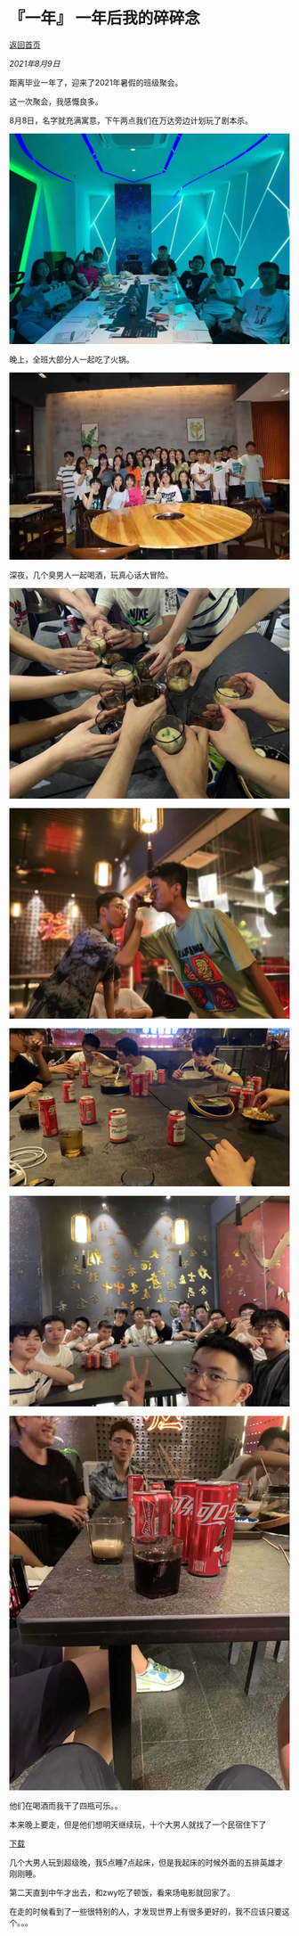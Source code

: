 # 『一年』 一年后我的碎碎念

[返回首页](../)

*2021年8月9日*

距离毕业一年了，迎来了2021年暑假的班级聚会。

这一次聚会，我感慨良多。

8月8日，名字就充满寓意，下午两点我们在万达旁边计划玩了剧本杀。

![x](../att/21080901/1.jpg)

晚上，全班大部分人一起吃了火锅。

![x](../att/21080901/3.jpg)

深夜，几个臭男人一起喝酒，玩真心话大冒险。

![x](../att/21080901/5.jpg)

![x](../att/21080901/6.jpg)

![x](../att/21080901/7.jpg)

![x](../att/21080901/8.jpg)

![x](../att/21080901/2.jpg)

他们在喝酒而我干了四瓶可乐。。

本来晚上要走，但是他们想明天继续玩，十个大男人就找了一个民宿住下了

[下载](../att/21080901/4.mp4)

几个大男人玩到超级晚，我5点睡7点起床，但是我起床的时候外面的五排英雄才刚刚睡。

第二天直到中午才出去，和zwy吃了顿饭，看来场电影就回家了。

在走的时候看到了一些很特别的人，才发现世界上有很多更好的，我不应该只要这个。。。
